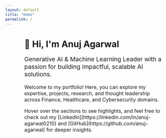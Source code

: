 ```yaml
---
layout: default
title: "Home"
permalink: /
---
```

<div style="margin-left: 12%; max-width: 800px;">
  <h1>👋 Hi, I'm Anuj Agarwal</h1>
  <p style="font-size:1.2rem;">Generative AI & Machine Learning Leader with a passion for building impactful, scalable AI solutions.</p>
  <p style="font-size:1rem;">Welcome to my portfolio! Here, you can explore my expertise, projects, research, and thought leadership across Finance, Healthcare, and Cybersecurity domains.</p>
  <p style="font-size:1rem;">Hover over the sections to see highlights, and feel free to check out my [LinkedIn](https://linkedin.com/in/anuj-agarwal0210) and [GitHub](https://github.com/anuj-agarwal) for deeper insights.</p>
</div>

